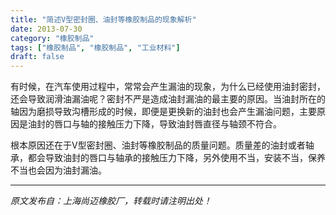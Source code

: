 ```yaml
---
title: "简述V型密封圈、油封等橡胶制品的现象解析"
date: 2013-07-30
category: "橡胶制品"
tags: ["橡胶制品", "橡胶制品", "工业材料"]
draft: false
---
```


有时候，在汽车使用过程中，常常会产生漏油的现象，为什么已经使用油封密封，还会导致润滑油漏油呢？密封不严是造成油封漏油的最主要的原因。当油封所在的轴因为磨损导致沟槽形成的时候，即便是更换新的油封也会产生漏油问题，主要原因是油封的唇口与轴的接触压力下降，导致油封唇直径与轴颈不符合。

根本原因还在于V型密封圈、油封等橡胶制品的质量问题。质量差的油封或者轴承，都会导致油封的唇口与轴承的接触压力下降，另外使用不当，安装不当，保养不当也会因为油封漏油。

---

*原文发布自：上海尚迈橡胶厂，转载时请注明出处！*
